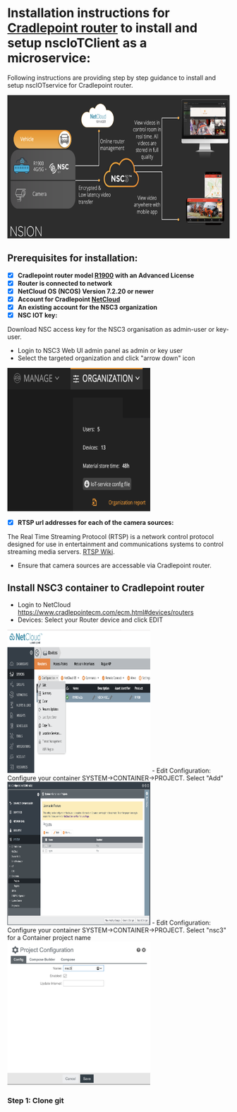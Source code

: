 # Installation instructions for [Cradlepoint router]( https://cradlepoint.com) to install and setup nscIoTClient as a microservice:
Following instructions are providing step by step guidance to install and setup nscIOTservice for Cradlepoint router.

<img src="https://github.com/NSION/nscIotService-docker/blob/main/pictures/Cradlepoint-NSC3.png" width="680" height="324">

## Prerequisites for installation:
- [x] **Cradlepoint router model [R1900](https://cradlepoint.com/product/endpoints/r1900-series/) with an Advanced License**
- [x] **Router is connected to network**
- [x] **NetCloud OS (NCOS) Version 7.2.20 or newer**
- [x] **Account for Cradlepoint [NetCloud](https://www.cradlepointecm.com/ecm.html#devices/routers)**
- [x] **An existing account for the NSC3 organization**
- [x] **NSC IOT key:**

Download NSC access key for the NSC3 organisation as admin-user or key-user.

+ Login to NSC3 Web UI admin panel as admin or key user
+ Select the targeted organization and click "arrow down" icon
<img src="https://github.com/NSION/nscIotService-docker/blob/main/pictures/how-to-iotkey.png" width="324" height="324">

- [x] **RTSP url addresses for each of the camera sources:**

The Real Time Streaming Protocol (RTSP) is a network control protocol designed for use in entertainment and communications systems to control streaming media servers. [RTSP Wiki](https://en.wikipedia.org/wiki/Real_Time_Streaming_Protocol). 
+ Ensure that camera sources are accessable via Cradlepoint router.

## Install NSC3 container to Cradlepoint router
- Login to NetCloud https://www.cradlepointecm.com/ecm.html#devices/routers
- Devices: Select your Router device and click EDIT
<img src="https://github.com/NSION/nscIotService-docker/blob/main/pictures/Cradlepoint1.png" width="324" height="324">
- Edit Configuration: Configure your container SYSTEM→CONTAINER→PROJECT. Select "Add" 
<img src="https://github.com/NSION/nscIotService-docker/blob/main/pictures/Cradlepoint2.png" width="324" height="324">
- Edit Configuration: Configure your container SYSTEM→CONTAINER→PROJECT. Select "nsc3" for a Container project name 
<img src="https://github.com/NSION/nscIotService-docker/blob/main/pictures/Cradlepoint3.png" width="324" height="324">

### Step 1: Clone git

